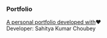 <h3>Portfolio</h3>
<a href="https://supersahitya.github.io/">A personal portfolio developed with</a>❤️<br>
Developer: Sahitya Kumar Choubey
